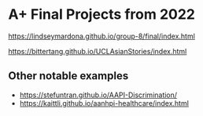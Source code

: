 # A+ Final Projects from 2022

https://lindseymardona.github.io/group-8/final/index.html

https://bittertang.github.io/UCLAsianStories/index.html

## Other notable examples

- https://stefuntran.github.io/AAPI-Discrimination/
- https://kaittli.github.io/aanhpi-healthcare/index.html

